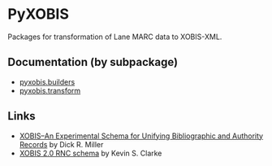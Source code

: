 # PyXOBIS

Packages for transformation of Lane MARC data to XOBIS-XML.

## Documentation (by subpackage)
<!-- * [pyxobis.classes](./docs/classes.md) -->
* [pyxobis.builders](./docs/builders.md)
* [pyxobis.transform](./docs/transform.md)

## Links

* [XOBIS–An Experimental Schema for Unifying Bibliographic and Authority Records](https://doi.org/10.1300/J104v39n03_18) by Dick R. Miller
* [XOBIS 2.0 RNC schema](https://github.com/ksclarke/xobis/) by Kevin S. Clarke
